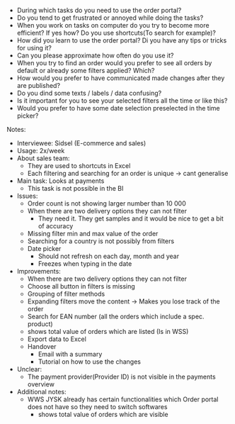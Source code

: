 
- During which tasks do you need to use the order portal?
- Do you tend to get frustrated or annoyed while doing the tasks?
- When you work on tasks on computer do you try to become more efficient? If yes how? Do you use shortcuts(To search for example)?
- How did you learn to use the order portal? Di you have any tips or tricks for using it?
- Can you please approximate how often do you use it?
- When you try to find an order would you prefer to see all orders by default or already some filters applied? Which?
- How would you prefer to have communicated made changes after they are published?
- Do you dind some texts / labels / data confusing? 
- Is it important for you to see your selected filters all the time or like this?
- Would you prefer to have some date selection preselected in the time picker?


Notes:
- Interviewee: Sidsel (E-commerce and sales)
- Usage: 2x/week
- About sales team:
	- They are used to shortcuts in Excel
	- Each filtering and searching for an order is unique -> cant generalise
- Main task: Looks at payments
	- This task is not possible in the BI
- Issues: 
	- Order count is not showing larger number than 10 000
	- When there are two delivery options they can not filter
		- They need it. They get samples and it would be nice to get a bit of accuracy
	- Missing filter min and max value of the order
	- Searching for a country is not possibly from filters
	- Date picker
		- Should not refresh on each day, month and year
		- Freezes when typing in the date
- Improvements:
	- When there are two delivery options they can not filter
	- Choose all button in filters is missing 
	- Grouping of filter methods
	- Expanding filters move the content -> Makes you lose track of the order
	- Search for EAN number (all the orders which include a spec. product)
	- shows total value of orders which are listed (Is in WSS)
	- Export data to Excel
	- Handover
		- Email with a summary 
		- Tutorial on how to use the changes
- Unclear:
	- The payment provider(Provider ID) is not visible in the payments overview
- Additional notes:
	- WWS JYSK already has certain functionalities which Order portal does not have so they need to switch softwares
		- shows total value of orders which are visible 










 




